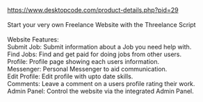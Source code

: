 https://www.desktopcode.com/product-details.php?pid=29
<br><br>
Start your very own Freelance Website with the Threelance Script
<br><br>
Website Features:<br>
Submit Job: Submit information about a Job you need help with.<br>
Find Jobs: Find and get paid for doing jobs from other users.<br>
Profile: Profile page showing each users information.<br>
Messenger: Personal Messenger to aid communication.<br>
Edit Profile: Edit profile with upto date skills.<br>
Comments: Leave a comment on a users profile rating their work.<br>
Admin Panel: Control the website via the integrated Admin Panel.<br>
